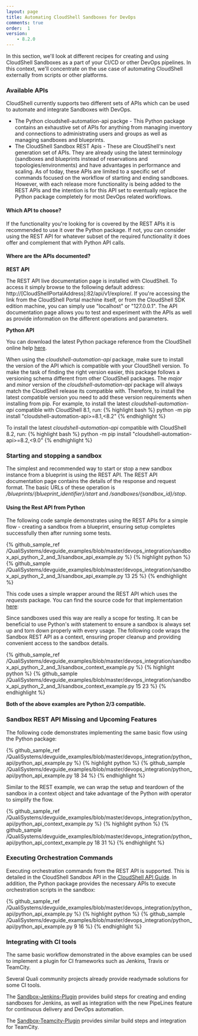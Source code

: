 ```yaml
---
layout: page
title: Automating CloudShell Sandboxes for DevOps
comments: true
order:  1
version:
    - 8.2.0
---
```

In this section, we'll look at different recipes for creating and using CloudShell Sandboxes as a part of your CI/CD
or other DevOps pipelines. In this context, we'll concentrate on the use case of automating CloudShell externally from scripts or other platforms.

### Available APIs

CloudShell currently supports two different sets of APIs which can be used to automate and integrate Sandboxes with DevOps.

* The Python cloudshell-automation-api packge - This Python package contains an exhaustive set of APIs for anything from managing inventory and connections to administrating users and groups as well as managing sandboxes and blueprints.  
* The CloudShell Sandbox REST Apis - These are CloudShell's next generation set of APIs. They are already using the latest terminology (sandboxes and blueprints instead of reservations and topologies/environments) and have advantages in performance and scaling. As of today, these APIs are limited to a specific set of commands focused on the workflow of starting and ending sandboxes. However, with each release more functionality is being added to the REST APIs and the intention is for this API set to eventually replace the Python package completely for most DevOps related workflows.

#### Which API to choose?
If the functionality you're looking for is covered by the REST APIs it is recommended to use it over the Python package.
If not, you can consider using the REST API for whatever subset of the required functionality it does offer and complement that with Python API calls.

#### Where are the APIs documented?

**REST API**

The REST API live documentation page is installed with CloudShell. To access it simply browse to the following default address:
http://[CloudShellPortalAddress]:82/api/v1/explore/. If you're accessing the link from the CloudShell Portal machine itself, or from the CloudShell SDK edition machine, you can simply use "localhost" or "127.0.0.1". The API documentation page allows you to test and experiment with the APIs as well as provide information on the different operations and parameters.

**Python API**

You can download the latest Python package reference from the CloudShell online help [here](http://help.quali.com/Online%20Help/8.1.0.4291/Python-API/).

When using the _cloudshell-automation-api_ package, make sure to install the version of the API which is compatible with your CloudShell version. To make the task of finding the right version easier, this package follows a versioning schema different from other CloudShell packages. The _major_ and _minor_ version of the _cloudshell-automation-api_ package will always match the CloudShell release its compatible with. Therefore, to install the latest compatible version you need to add these version requirements when installing from pip. For example, to install the latest _cloudshell-automation-api_ compatible with CloudShell 8.1, run:
{% highlight bash %}
python -m pip install "cloudshell-automation-api>=8.1,<8.2"
{% endhighlight %}

To install the latest _cloudshell-automation-api_ compatible with CloudShell 8.2, run:
{% highlight bash %}
python -m pip install "cloudshell-automation-api>=8.2,<9.0"
{% endhighlight %}

### Starting and stopping a sandbox

The simplest and recommended way to start or stop a new sandbox instance from a blueprint is using the REST API.
The REST API documentation page contains the details of the response and request format. The basic URLs of these operation is  _/blueprints/{blueprint_identifier}/start_ and _/sandboxes/{sandbox_id}/stop_.

#### Using the Rest API from Python

The following code sample demonstrates using the REST APIs for a simple flow - creating a sandbox from a blueprint, ensuring setup completes successfully then after running some tests.

{% github_sample_ref /QualiSystems/devguide_examples/blob/master/devops_integration/sandbox_api_python_2_and_3/sandbox_api_example.py %}
{% highlight python %}
{% github_sample /QualiSystems/devguide_examples/blob/master/devops_integration/sandbox_api_python_2_and_3/sandbox_api_example.py 13 25 %}
{% endhighlight %}

This code uses a simple wrapper around the REST API which uses the _requests_ package. You can find the source code for that implementation [here](https://github.com/QualiSystems/devguide_examples/blob/master/devops_integration/sandbox_api_python_2_and_3/sandbox_api/sandbox_apis.py):

Since sandboxes used this way are really a scope for testing. It can be beneficial to use Python's _with_ statement to ensure a sandbox is always set up and torn down properly with every usage. The following code wraps the Sandbox REST API as a context, ensuring proper cleanup and providing convenient access to the sandbox details.

{% github_sample_ref /QualiSystems/devguide_examples/blob/master/devops_integration/sandbox_api_python_2_and_3/sandbox_context_example.py %}
{% highlight python %}
{% github_sample /QualiSystems/devguide_examples/blob/master/devops_integration/sandbox_api_python_2_and_3/sandbox_context_example.py 15 23 %}
{% endhighlight %}


**Both of the above examples are Python 2/3 compatible.**

### Sandbox REST API Missing and Upcoming Features

The following code demonstrates implementing the same basic flow using the Python package:

{% github_sample_ref /QualiSystems/devguide_examples/blob/master/devops_integration/python_api/python_api_example.py %}
{% highlight python %}
{% github_sample /QualiSystems/devguide_examples/blob/master/devops_integration/python_api/python_api_example.py 18 34 %}
{% endhighlight %}

Similar to the REST example, we can wrap the setup and teardown of the sandbox in a context object and take advantage of the Python _with_ operator to simplify the flow.

{% github_sample_ref /QualiSystems/devguide_examples/blob/master/devops_integration/python_api/python_api_context_example.py %}
{% highlight python %}
{% github_sample /QualiSystems/devguide_examples/blob/master/devops_integration/python_api/python_api_context_example.py 18 31 %}
{% endhighlight %}

### Executing Orchestration Commands

Executing orchestration commands from the REST API is supported. This is detailed in the CloudShell Sandbox API in the [CloudShell API Guide](http://www.quali.com/community/training/).
In addition, the Python package provides the necessary APIs to execute orchestration scripts in the sandbox:

{% github_sample_ref /QualiSystems/devguide_examples/blob/master/devops_integration/python_api/python_api_example.py %}
{% highlight python %}
{% github_sample /QualiSystems/devguide_examples/blob/master/devops_integration/python_api/python_api_example.py 9 16 %}
{% endhighlight %}

### Integrating with CI tools

The same basic workflow demonstrated in the above examples can be used to implement a plugin for CI frameworks
such as Jenkins, Travis or TeamCity.

Several Quali community projects already provide readymade solutions for some CI tools.

The [Sandbox-Jenkins-Plugin](https://github.com/jenkinsci/cloudshell-sandbox-plugin) provides build steps for creating and ending sandboxes for Jenkins, as well as integration with the new PipeLines feature for continuous delivery and DevOps automation.

The [Sandbox-Teamcity-Plugin](https://github.com/QualiSystems/Sandbox-TeamCIty-Plugin) provides similar build steps and integration for TeamCity.
